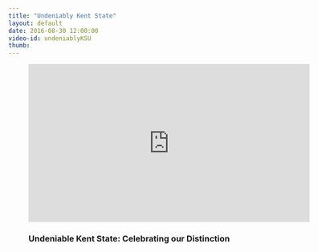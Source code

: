 ```yaml
---
title: "Undeniably Kent State"
layout: default
date: 2016-08-30 12:00:00
video-id: undeniablyKSU
thumb: 
---
```


<div class="section-dark">
  <!--<?php include("../patterns/partials/close-button.html") ?>-->
    <div class="inner-wrapper">
      <figure class="video">
        <div class="video-container">
          <iframe class="gallery__video" width="560" height="315" src="https://www.youtube.com/v/ICJUFoXqk3E" frameborder="0" allowfullscreen></iframe>
        </div>
        <figcaption class="gallery-caption">
          <h3 class="gallery-caption__title">Undeniable Kent State: Celebrating our Distinction</h3>
          <p class="gallery-caption__description"></p>
        </figcaption>
      </figure>
    </div>
</div>
